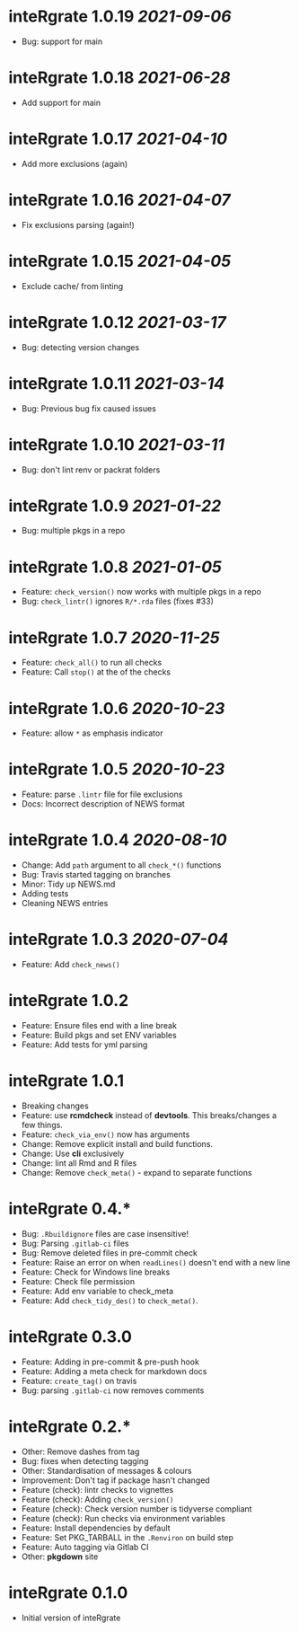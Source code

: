 # inteRgrate 1.0.19 _2021-09-06_
  * Bug: support for main

# inteRgrate 1.0.18 _2021-06-28_
  * Add support for main

# inteRgrate 1.0.17 _2021-04-10_
  * Add more exclusions (again)

# inteRgrate 1.0.16 _2021-04-07_
  * Fix exclusions parsing (again!)

# inteRgrate 1.0.15 _2021-04-05_
  * Exclude cache/ from linting

# inteRgrate 1.0.12 _2021-03-17_
  * Bug: detecting version changes

# inteRgrate 1.0.11 _2021-03-14_
  * Bug: Previous bug fix caused issues

# inteRgrate 1.0.10 _2021-03-11_
  * Bug: don't lint renv or packrat folders

# inteRgrate 1.0.9 _2021-01-22_
  * Bug: multiple pkgs in a repo

# inteRgrate 1.0.8 _2021-01-05_
  * Feature: `check_version()` now works with multiple pkgs in a repo
  * Bug: `check_lintr()` ignores `R/*.rda` files (fixes #33)
  
# inteRgrate 1.0.7 _2020-11-25_
  * Feature: `check_all()` to run all checks
  * Feature: Call `stop()` at the of the checks 

# inteRgrate 1.0.6 _2020-10-23_
  * Feature: allow `*` as emphasis indicator

# inteRgrate 1.0.5 _2020-10-23_
  * Feature: parse `.lintr` file for file exclusions
  * Docs: Incorrect description of NEWS format

# inteRgrate 1.0.4 _2020-08-10_
  * Change: Add `path` argument to all `check_*()` functions
  * Bug: Travis started tagging on branches
  * Minor: Tidy up NEWS.md
  * Adding tests
  * Cleaning NEWS entries

# inteRgrate 1.0.3 _2020-07-04_
  * Feature: Add `check_news()`

# inteRgrate 1.0.2
  * Feature: Ensure files end with a line break
  * Feature: Build pkgs and set ENV variables
  * Feature: Add tests for yml parsing
  
# inteRgrate 1.0.1
  * Breaking changes
  * Feature: use __rcmdcheck__ instead of __devtools__. This breaks/changes a few things.
  * Feature: `check_via_env()` now has arguments
  * Change: Remove explicit install and build functions.
  * Change: Use __cli__ exclusively
  * Change: lint all Rmd and R files
  * Change: Remove `check_meta()` - expand to separate functions

# inteRgrate 0.4.*
  * Bug: `.Rbuildignore` files are case insensitive!
  * Bug: Parsing `.gitlab-ci` files
  * Bug: Remove deleted files in pre-commit check
  * Feature: Raise an error on when `readLines()` doesn't end with a new line
  * Feature: Check for Windows line breaks
  * Feature: Check file permission
  * Feature: Add env variable to check_meta
  * Feature: Add `check_tidy_des()` to `check_meta()`.

# inteRgrate 0.3.0
  * Feature: Adding in pre-commit & pre-push hook
  * Feature: Adding a meta check for markdown docs
  * Feature: `create_tag()` on travis
  * Bug: parsing `.gitlab-ci` now removes comments

# inteRgrate 0.2.*
  * Other: Remove dashes from tag
  * Bug: fixes when detecting tagging
  * Other: Standardisation of messages & colours
  * Improvement: Don't tag if package hasn't changed
  * Feature (check): lintr checks to vignettes
  * Feature (check): Adding `check_version()`
  * Feature (check): Check version number is tidyverse compliant
  * Feature (check): Run checks via environment variables
  * Feature: Install dependencies by default
  * Feature: Set PKG_TARBALL in the `.Renviron` on build step
  * Feature: Auto tagging via Gitlab CI
  * Other: __pkgdown__ site

# inteRgrate 0.1.0
  * Initial version of inteRgrate
